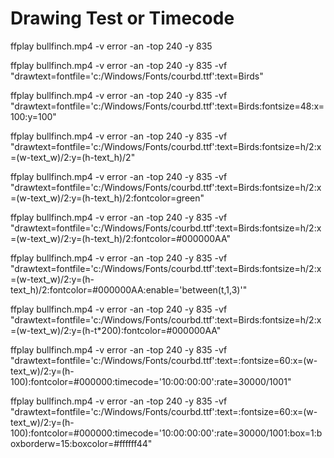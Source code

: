 # Drawing Test or Timecode 

ffplay bullfinch.mp4 -v error -an -top 240 -y 835

ffplay bullfinch.mp4 -v error -an -top 240 -y 835 -vf "drawtext=fontfile='c\:/Windows/Fonts/courbd.ttf':text=Birds"

ffplay bullfinch.mp4 -v error -an -top 240 -y 835 -vf "drawtext=fontfile='c\:/Windows/Fonts/courbd.ttf':text=Birds:fontsize=48:x=100:y=100"

ffplay bullfinch.mp4 -v error -an -top 240 -y 835 -vf "drawtext=fontfile='c\:/Windows/Fonts/courbd.ttf':text=Birds:fontsize=h/2:x=(w-text_w)/2:y=(h-text_h)/2"

ffplay bullfinch.mp4 -v error -an -top 240 -y 835 -vf "drawtext=fontfile='c\:/Windows/Fonts/courbd.ttf':text=Birds:fontsize=h/2:x=(w-text_w)/2:y=(h-text_h)/2:fontcolor=green"

ffplay bullfinch.mp4 -v error -an -top 240 -y 835 -vf "drawtext=fontfile='c\:/Windows/Fonts/courbd.ttf':text=Birds:fontsize=h/2:x=(w-text_w)/2:y=(h-text_h)/2:fontcolor=#000000AA"

ffplay bullfinch.mp4 -v error -an -top 240 -y 835 -vf "drawtext=fontfile='c\:/Windows/Fonts/courbd.ttf':text=Birds:fontsize=h/2:x=(w-text_w)/2:y=(h-text_h)/2:fontcolor=#000000AA:enable='between(t,1,3)'"

ffplay bullfinch.mp4 -v error -an -top 240 -y 835 -vf "drawtext=fontfile='c\:/Windows/Fonts/courbd.ttf':text=Birds:fontsize=h/2:x=(w-text_w)/2:y=(h-t*200):fontcolor=#000000AA"

ffplay bullfinch.mp4 -v error -an -top 240 -y 835 -vf "drawtext=fontfile='c\:/Windows/Fonts/courbd.ttf':text=:fontsize=60:x=(w-text_w)/2:y=(h-100):fontcolor=#000000:timecode='10\:00\:00\:00':rate=30000/1001"

ffplay bullfinch.mp4 -v error -an -top 240 -y 835 -vf "drawtext=fontfile='c\:/Windows/Fonts/courbd.ttf':text=:fontsize=60:x=(w-text_w)/2:y=(h-100):fontcolor=#000000:timecode='10\:00\:00\:00':rate=30000/1001:box=1:boxborderw=15:boxcolor=#ffffff44"
